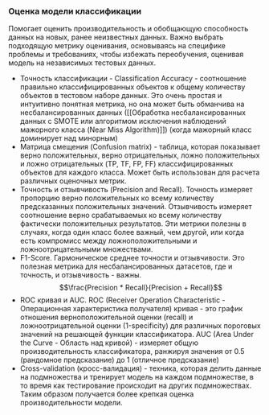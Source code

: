 ### Оценка модели классификации
Помогает оценить производительность и обобщающую способность данных на новых, ранее неизвестных данных.
Важно выбрать подходящую метрику оценивания, основываясь на специфике проблемы и требованиях, чтобы избежать переобучения, оценивая модель на независимых тестовых данных.
- Точность классификации - Classification Accuracy - соотношение правильно классифицированных объектов к общему количеству объектов в тестовом наборе данных. Это очень простая и интуитивно понятная метрика, но она может быть обманчива на несбалансированных данных ([[Обработка несбалансированных данных с SMOTE или алгоритмом исключения наблюдений мажорного класса  (Near Miss Algorithm)]]) (когда мажорный класс доминирует над минорным)
- Матрица смещения (Confusion matrix) - таблица, которая показывает верно положительных, верно отрицательных, ложно положительных и ложно отрицательных (TP, TF, FP, FF) классифицированных объектов для каждого класса. Может быть использован для расчета различных оценочных метрик.
- Точность и отзывчивость (Precision and Recall). Точность измеряет пропорцию верно положительных ко всему количеству предсказанных положительных значений. Отзывчивость измеряет соотношение верно срабатываемых ко всему количеству фактически положительных результатов. Эти метрики полезны в случаях, когда один класс более важный, чем другой, или когда есть компромисс между ложноположительными и ложноотрицательными множествами.
- F1-Score. Гармоническое среднее точности и отзывчивости. Это полезная метрика для несбалансированных датасетов, где и точность, и отзывчивость - важны. $$\frac{Precision * Recall}{Precision + Recall}$$
- ROC кривая и AUC. ROC (Receiver Operation Characteristic - Операционная характеристика получателя) кривая - это график отношения верноположительной оценки (recall) и ложноотрицательной оценки (1-specificity) для различных пороговых значений на решающей функции классификатора. AUC (Area Under the Curve - Область над кривой) - измеряет общую производительность классификатора, ранжируя значения от 0.5 (рандомное предсказание) до 1 (отличное предсказание)
- Cross-validation (кросс-валидация) - техника, которая делить данные на подмножества и тренирует модель на каждом подмножестве, в то время как тестирование происходит на других подмножествах. Таким образом получается более крепкая оценка производительности модели.